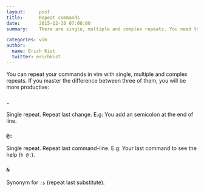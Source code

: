 ```yaml
---
layout:     post
title:      Repeat commands
date:       2015-12-30 07:00:00
summary:    There are single, multiple and complex repeats. You need to know 3 of them.

categories: vim
author:
  name: Erich Kist
  twitter: erichkist
---
```


You can repeat your commands in vim with single, multiple and complex repeats. If you master the
difference between three of them, you will be more productive:

### `.`

Single repeat. Repeat last change. E.g: You add an semicolon at the end of line.

### `@:`

Single repeat. Repeat last command-line. E.g: Your last command to see the help (`h @:`).

### `&`

Synonym for `:s` (repeat last substitute).
